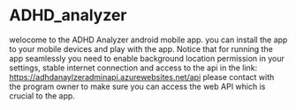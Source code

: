 # ADHD_analyzer
welocome to the ADHD Analyzer android mobile app. you can install the app to your mobile devices and play with the app.
Notice that for running the app seamlessly you need to enable background location permission in your settings, stable internet connection and access to the api in the link: https://adhdanaylzeradminapi.azurewebsites.net/api
please contact with the program owner to make sure you can access the web API which is crucial to the app.
